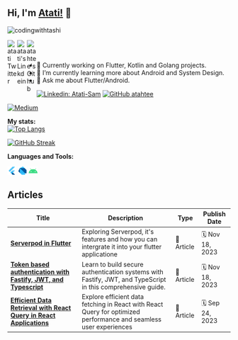 ## Hi, I'm [Atati!](https://medium.com/@atatijr/) 👋

<p align="left"> <img src="https://komarev.com/ghpvc/?username=codingwithtashi&label=Views&color=blue&style=plastic" alt="codingwithtashi" /> </p>

<a href="https://twitter.com/atatwts">
  <img align="left" alt="atati Twitter" width="22px" src="https://cdn.jsdelivr.net/npm/simple-icons@v3/icons/twitter.svg" />
</a>
<a href="https://www.linkedin.com/in/atati-sam/">
  <img align="left" alt="atati's Linkdein" width="22px" src="https://cdn.jsdelivr.net/npm/simple-icons@v3/icons/linkedin.svg" />
</a>
<a href="https://github.com/atahtee">
  <img align="left" alt="atahtee's Github" width="22px" src="https://cdn.jsdelivr.net/npm/simple-icons@v3/icons/github.svg" />
</a>




<br/>
<br/>


- 🔭  Currently working on Flutter, Kotlin and Golang projects.
- 🌱 I’m currently learning more about Android and System Design.
- 💬 Ask me about Flutter/Android.




[![Linkedin: Atati-Sam](https://img.shields.io/badge/-atahtee-blue?style=flat-square&logo=Linkedin&logoColor=white&link=https://www.linkedin.com/in/atati-sam/)](https://www.linkedin.com/in/atati-sam)
[![GitHub atahtee](https://img.shields.io/github/followers/atahtee?label=follow&style=social)](https://github.com/atahtee)
<!-- [![YouTube](https://img.shields.io/youtube/channel/views/UCBLzUH7iDyY3pZWslcPJhJA?style=social)](https://youtube.com/c/codingwithtashi)    -->
[![Medium](https://img.shields.io/badge/Medium-12100E?style=for-the-badge&logo=medium&logoColor=white)]([https://medium.com/@atatijr])   

**My stats:**  
[![Top Langs](https://github-readme-stats.vercel.app/api/top-langs/?username=atahtee&layout=compact&theme=vision-friendly-dark)](https://github.com/atahtee)

[![GitHub Streak](http://github-readme-streak-stats.herokuapp.com?user=atahtee&theme=dark)](https://git.io/streak-stats)


**Languages and Tools:**  

<code><img height="20" src="https://raw.githubusercontent.com/github/explore/80688e429a7d4ef2fca1e82350fe8e3517d3494d/topics/flutter/flutter.png"></code>
<code><img height="20" src="https://raw.githubusercontent.com/github/explore/80688e429a7d4ef2fca1e82350fe8e3517d3494d/topics/dart/dart.png"></code>
<code><img height="20" src="https://raw.githubusercontent.com/github/explore/80688e429a7d4ef2fca1e82350fe8e3517d3494d/topics/android/android.png"></code>


  
## Articles
  
  
  
| **Title**                                                                                                                                                                                                              | **Description**                                                                                                                                                                                                                                                                                                                 | **Type** | **Publish Date** |
|------------------------------------------------------------------------------------------------------------------------------------------------------------------------------------------------------------------------|---------------------------------------------------------------------------------------------------------------------------------------------------------------------------------------------------------------------------------------------------------------------------------------------------------------------------------|----------|-------------------------|
| [**Serverpod in Flutter**](https://atatik.vercel.app/posts/token-based-authentication-with-fastify-jwts)                                                                                   |  Exploring Serverpod, it's features and how you can intergrate it into your flutter applicatione | 📄 Article  | 🗓 Nov 18, 2023     |
| [**Token based authentication with Fastify, JWT, and Typescript**]([https://medium.com/flutter-community/flutter-platformview-how-to-host-native-android-and-ios-view-in-flutter-79259faebd91](https://atatik.vercel.app/posts/token-based-authentication-with-fastify-jwt))                                                                                     | Learn to build secure authentication systems with Fastify, JWT, and TypeScript in this comprehensive guide. | 📄 Article  | 🗓 Nov 18, 2023     |
| [**Efficient Data Retrieval with React Query in React Applications**](https://atatik.vercel.app/posts/token-based-authentication-with-fastify-jwtss)                                                                                     |   Explore efficient data fetching in React with React Query for optimized performance and seamless user experiences | 📄 Article  | 🗓 Sep 24, 2023     |


</div>
